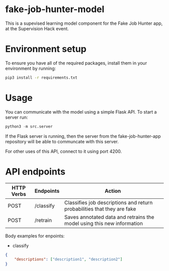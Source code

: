 # fake-job-hunter-model

This is a supevised learning model component for the Fake Job Hunter app, at the Supervision Hack event.

# Environment setup

To ensure you have all of the required packages, install them in your environment by running:

```bash
pip3 install -r requirements.txt
```

# Usage

You can communicate with the model using a simple Flask API. To start a server run:

```python
python3 -m src.server
```

If the Flask server is running, then the server from the fake-job-hunter-app repository will be able to communcate with this server.

For other uses of this API, connect to it using port 4200.

# API endpoints

| HTTP Verbs | Endpoints | Action |
| --- | --- | --- |
| POST | /classify | Classifies job descriptions and return probabilities that they are fake|
| POST | /retrain | Saves annotated data and retrains the model using this new information|

Body examples for enpoints:

- classify

```json
{
    "descriptions": ["description1", "description2"]
}
```


